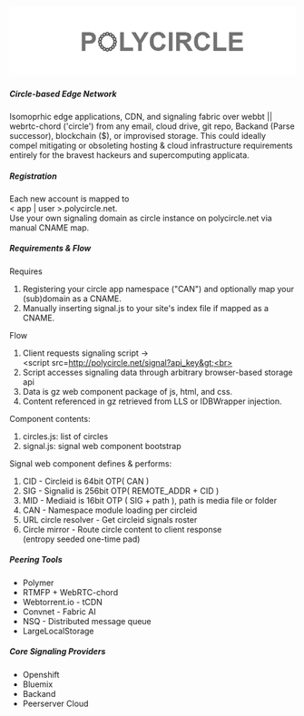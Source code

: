![logo](/polycircle.png?raw=true "Optional Title")
##### Circle-based Edge Network #####
 
Isomoprhic edge applications, CDN, and signaling fabric over webbt || webrtc-chord ('circle') from any email, cloud drive, git repo, Backand (Parse successor), blockchain ($), or improvised storage. This could ideally compel mitigating or obsoleting hosting & cloud infrastructure requirements entirely for the bravest hackeurs and supercomputing applicata.

##### Registration #####
Each new account is mapped to <br>
&lt; app | user &gt;.polycircle.net.
<br>Use your own signaling domain as circle instance on polycircle.net via manual CNAME map.

##### Requirements & Flow #####

Requires<br>
1. Registering your circle app namespace ("CAN") and optionally map your (sub)domain as a CNAME.<br>
2. Manually inserting signal.js to your site's index file if mapped as a CNAME.<br>

Flow<br>
1. Client requests signaling script -> <br>&lt;script src=http://polycircle.net/signal?api_key&gt;<br>
2. Script accesses signaling data through arbitrary browser-based storage api<br>
3. Data is gz web component package of js, html, and css.<br>
4. Content referenced in gz retrieved from LLS or IDBWrapper injection.<br>

Component contents: <br>
1. circles.js:  list of circles<br>
2. signal.js:  signal web component bootstrap<br>

Signal web component defines & performs:<br>
1. CID - Circleid is 64bit OTP( CAN )<br>
2. SIG - Signalid is 256bit OTP( REMOTE_ADDR + CID )<br>
3. MID - Mediaid is 16bit OTP ( SIG + path ), path is media file or folder<br>
4. CAN - Namespace module loading per circleid<br>
5. URL circle resolver - Get circleid signals roster<br>
6. Circle mirror - Route circle content to client response<br>
(entropy seeded one-time pad)
##### Peering Tools #####
- Polymer
- RTMFP + WebRTC-chord 
- Webtorrent.io - tCDN
- Convnet - Fabric AI
- NSQ - Distributed message queue 
- LargeLocalStorage

##### Core Signaling Providers #####
- Openshift
- Bluemix
- Backand
- Peerserver Cloud
